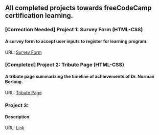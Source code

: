 ## All completed projects towards freeCodeCamp certification learning.

### [Correction Needed] Project 1: Survey Form (HTML-CSS) 
#### A survey form to accept user inputs to register for learning program.
URL: <a href="./survey_form/">Survey Form</a>

### [Completed] Project 2: Tribute Page (HTML-CSS)
#### A tribute page summarizing the timeline of achievements of Dr. Norman Borlaug.
URL: <a href="./tribute_page/">Tribute Page</a>

### Project 3:
#### Description
URL: <a href="./">Link</a>